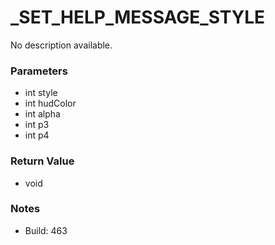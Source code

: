 # _SET_HELP_MESSAGE_STYLE

No description available.

### Parameters
* int style
* int hudColor
* int alpha
* int p3
* int p4

### Return Value
* void

### Notes
* Build: 463

